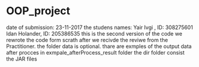 # OOP_project
date of submission: 23-11-2017
the studens names:
Yair Ivgi , ID: 308275601
Idan Holander, ID: 205386535
this is the second version of the code
we rewrote the code form scrath after we recivde the reviwe from the Practitioner.
the folder data is optional.
thare are exmples of the output data after procces in exmpale_afterProcess_result folder
the dir folder consist the JAR files
